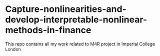 # Capture-nonlinearities-and-develop-interpretable-nonlinear-methods-in-finance
This repo contains all my work related to M4R project in Imperial College London
